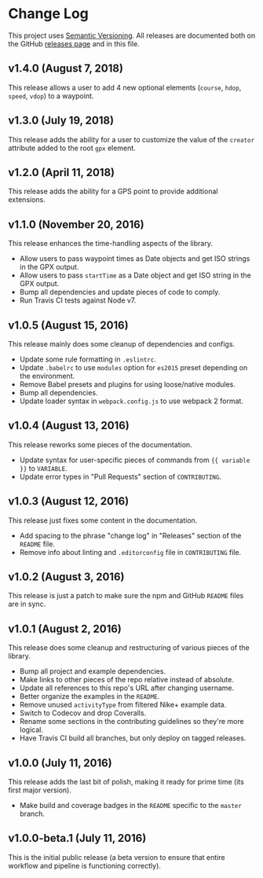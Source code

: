 # Change Log

This project uses [Semantic Versioning](http://semver.org/). All releases are documented both on the GitHub [releases page](https://github.com/pdhoopr/gps-to-gpx/releases) and in this file.

## v1.4.0 (August 7, 2018)

This release allows a user to add 4 new optional elements (`course`, `hdop`, `speed`, `vdop`) to a waypoint.

## v1.3.0 (July 19, 2018)

This release adds the ability for a user to customize the value of the `creator` attribute added to the root `gpx` element.

## v1.2.0 (April 11, 2018)

This release adds the ability for a GPS point to provide additional extensions.

## v1.1.0 (November 20, 2016)

This release enhances the time-handling aspects of the library.

- Allow users to pass waypoint times as Date objects and get ISO strings in the GPX output.
- Allow users to pass `startTime` as a Date object and get ISO string in the GPX output.
- Bump all dependencies and update pieces of code to comply.
- Run Travis CI tests against Node v7.

## v1.0.5 (August 15, 2016)

This release mainly does some cleanup of dependencies and configs.

- Update some rule formatting in `.eslintrc`.
- Update `.babelrc` to use `modules` option for `es2015` preset depending on the environment.
- Remove Babel presets and plugins for using loose/native modules.
- Bump all dependencies.
- Update loader syntax in `webpack.config.js` to use webpack 2 format.

## v1.0.4 (August 13, 2016)

This release reworks some pieces of the documentation.

- Update syntax for user-specific pieces of commands from `{{ variable }}` to `VARIABLE`.
- Update error types in "Pull Requests" section of `CONTRIBUTING`.

## v1.0.3 (August 12, 2016)

This release just fixes some content in the documentation.

- Add spacing to the phrase "change log" in "Releases" section of the `README` file.
- Remove info about linting and `.editorconfig` file in `CONTRIBUTING` file.

## v1.0.2 (August 3, 2016)

This release is just a patch to make sure the npm and GitHub `README` files are in sync.

## v1.0.1 (August 2, 2016)

This release does some cleanup and restructuring of various pieces of the library.

- Bump all project and example dependencies.
- Make links to other pieces of the repo relative instead of absolute.
- Update all references to this repo's URL after changing username.
- Better organize the examples in the `README`.
- Remove unused `activityType` from filtered Nike+ example data.
- Switch to Codecov and drop Coveralls.
- Rename some sections in the contributing guidelines so they're more logical.
- Have Travis CI build all branches, but only deploy on tagged releases.

## v1.0.0 (July 11, 2016)

This release adds the last bit of polish, making it ready for prime time (its first major version).

- Make build and coverage badges in the `README` specific to the `master` branch.

## v1.0.0-beta.1 (July 11, 2016)

This is the initial public release (a beta version to ensure that entire workflow and pipeline is functioning correctly).
